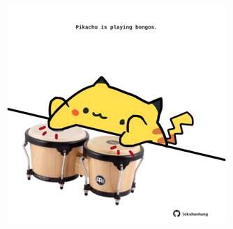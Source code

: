 <!-- built at 09/08/2022, 19:01:02 UTC -->
<p align="center">
  <img width="500" height="500" src="./ReadmeImage.svg">
</p>
